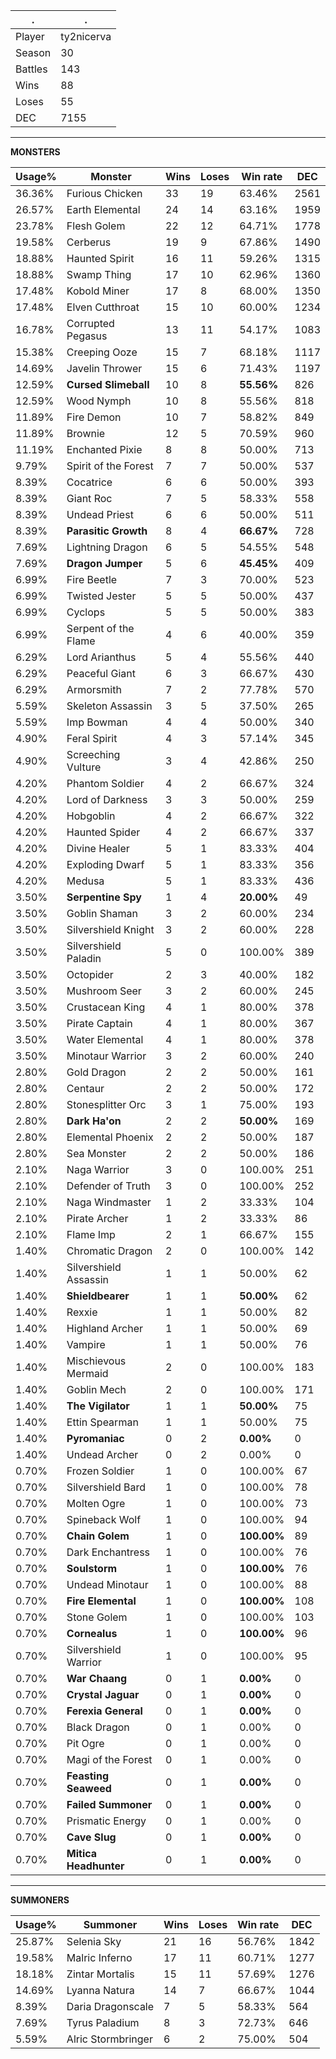.|.
|-|-
Player|ty2nicerva
Season|30
Battles|143
Wins|88
Loses|55
DEC|7155

---
**MONSTERS**

Usage%|Monster|Wins|Loses|Win rate|DEC|
-|-|-|-|-|-|
36.36%|Furious Chicken|33|19|63.46%|2561|
26.57%|Earth Elemental|24|14|63.16%|1959|
23.78%|Flesh Golem|22|12|64.71%|1778|
19.58%|Cerberus|19|9|67.86%|1490|
18.88%|Haunted Spirit|16|11|59.26%|1315|
18.88%|Swamp Thing|17|10|62.96%|1360|
17.48%|Kobold Miner|17|8|68.00%|1350|
17.48%|Elven Cutthroat|15|10|60.00%|1234|
16.78%|Corrupted Pegasus|13|11|54.17%|1083|
15.38%|Creeping Ooze|15|7|68.18%|1117|
14.69%|Javelin Thrower|15|6|71.43%|1197|
12.59%|**Cursed Slimeball**|10|8|**55.56%**|826|
12.59%|Wood Nymph|10|8|55.56%|818|
11.89%|Fire Demon|10|7|58.82%|849|
11.89%|Brownie|12|5|70.59%|960|
11.19%|Enchanted Pixie|8|8|50.00%|713|
9.79%|Spirit of the Forest|7|7|50.00%|537|
8.39%|Cocatrice|6|6|50.00%|393|
8.39%|Giant Roc|7|5|58.33%|558|
8.39%|Undead Priest|6|6|50.00%|511|
8.39%|**Parasitic Growth**|8|4|**66.67%**|728|
7.69%|Lightning Dragon|6|5|54.55%|548|
7.69%|**Dragon Jumper**|5|6|**45.45%**|409|
6.99%|Fire Beetle|7|3|70.00%|523|
6.99%|Twisted Jester|5|5|50.00%|437|
6.99%|Cyclops|5|5|50.00%|383|
6.99%|Serpent of the Flame|4|6|40.00%|359|
6.29%|Lord Arianthus|5|4|55.56%|440|
6.29%|Peaceful Giant|6|3|66.67%|430|
6.29%|Armorsmith|7|2|77.78%|570|
5.59%|Skeleton Assassin|3|5|37.50%|265|
5.59%|Imp Bowman|4|4|50.00%|340|
4.90%|Feral Spirit|4|3|57.14%|345|
4.90%|Screeching Vulture|3|4|42.86%|250|
4.20%|Phantom Soldier|4|2|66.67%|324|
4.20%|Lord of Darkness|3|3|50.00%|259|
4.20%|Hobgoblin|4|2|66.67%|322|
4.20%|Haunted Spider|4|2|66.67%|337|
4.20%|Divine Healer|5|1|83.33%|404|
4.20%|Exploding Dwarf|5|1|83.33%|356|
4.20%|Medusa|5|1|83.33%|436|
3.50%|**Serpentine Spy**|1|4|**20.00%**|49|
3.50%|Goblin Shaman|3|2|60.00%|234|
3.50%|Silvershield Knight|3|2|60.00%|228|
3.50%|Silvershield Paladin|5|0|100.00%|389|
3.50%|Octopider|2|3|40.00%|182|
3.50%|Mushroom Seer|3|2|60.00%|245|
3.50%|Crustacean King|4|1|80.00%|378|
3.50%|Pirate Captain|4|1|80.00%|367|
3.50%|Water Elemental|4|1|80.00%|378|
3.50%|Minotaur Warrior|3|2|60.00%|240|
2.80%|Gold Dragon|2|2|50.00%|161|
2.80%|Centaur|2|2|50.00%|172|
2.80%|Stonesplitter Orc|3|1|75.00%|193|
2.80%|**Dark Ha'on**|2|2|**50.00%**|169|
2.80%|Elemental Phoenix|2|2|50.00%|187|
2.80%|Sea Monster|2|2|50.00%|186|
2.10%|Naga Warrior|3|0|100.00%|251|
2.10%|Defender of Truth|3|0|100.00%|252|
2.10%|Naga Windmaster|1|2|33.33%|104|
2.10%|Pirate Archer|1|2|33.33%|86|
2.10%|Flame Imp|2|1|66.67%|155|
1.40%|Chromatic Dragon|2|0|100.00%|142|
1.40%|Silvershield Assassin|1|1|50.00%|62|
1.40%|**Shieldbearer**|1|1|**50.00%**|62|
1.40%|Rexxie|1|1|50.00%|82|
1.40%|Highland Archer|1|1|50.00%|69|
1.40%|Vampire|1|1|50.00%|76|
1.40%|Mischievous Mermaid|2|0|100.00%|183|
1.40%|Goblin Mech|2|0|100.00%|171|
1.40%|**The Vigilator**|1|1|**50.00%**|75|
1.40%|Ettin Spearman|1|1|50.00%|75|
1.40%|**Pyromaniac**|0|2|**0.00%**|0|
1.40%|Undead Archer|0|2|0.00%|0|
0.70%|Frozen Soldier|1|0|100.00%|67|
0.70%|Silvershield Bard|1|0|100.00%|78|
0.70%|Molten Ogre|1|0|100.00%|73|
0.70%|Spineback Wolf|1|0|100.00%|94|
0.70%|**Chain Golem**|1|0|**100.00%**|89|
0.70%|Dark Enchantress|1|0|100.00%|76|
0.70%|**Soulstorm**|1|0|**100.00%**|76|
0.70%|Undead Minotaur|1|0|100.00%|88|
0.70%|**Fire Elemental**|1|0|**100.00%**|108|
0.70%|Stone Golem|1|0|100.00%|103|
0.70%|**Cornealus**|1|0|**100.00%**|96|
0.70%|Silvershield Warrior|1|0|100.00%|95|
0.70%|**War Chaang**|0|1|**0.00%**|0|
0.70%|**Crystal Jaguar**|0|1|**0.00%**|0|
0.70%|**Ferexia General**|0|1|**0.00%**|0|
0.70%|Black Dragon|0|1|0.00%|0|
0.70%|Pit Ogre|0|1|0.00%|0|
0.70%|Magi of the Forest|0|1|0.00%|0|
0.70%|**Feasting Seaweed**|0|1|**0.00%**|0|
0.70%|**Failed Summoner**|0|1|**0.00%**|0|
0.70%|Prismatic Energy|0|1|0.00%|0|
0.70%|**Cave Slug**|0|1|**0.00%**|0|
0.70%|**Mitica Headhunter**|0|1|**0.00%**|0|

---
**SUMMONERS**

Usage%|Summoner|Wins|Loses|Win rate|DEC|
-|-|-|-|-|-|
25.87%|Selenia Sky|21|16|56.76%|1842|
19.58%|Malric Inferno|17|11|60.71%|1277|
18.18%|Zintar Mortalis|15|11|57.69%|1276|
14.69%|Lyanna Natura|14|7|66.67%|1044|
8.39%|Daria Dragonscale|7|5|58.33%|564|
7.69%|Tyrus Paladium|8|3|72.73%|646|
5.59%|Alric Stormbringer|6|2|75.00%|504|
